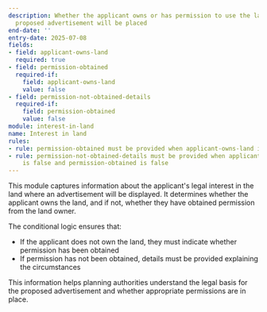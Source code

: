 ```yaml
---
description: Whether the applicant owns or has permission to use the land where the
  proposed advertisement will be placed
end-date: ''
entry-date: 2025-07-08
fields:
- field: applicant-owns-land
  required: true
- field: permission-obtained
  required-if:
    field: applicant-owns-land
    value: false
- field: permission-not-obtained-details
  required-if:
    field: permission-obtained
    value: false
module: interest-in-land
name: Interest in land
rules:
- rule: permission-obtained must be provided when applicant-owns-land is false
- rule: permission-not-obtained-details must be provided when applicant-owns-land
    is false and permission-obtained is false
---
```


This module captures information about the applicant's legal interest in the land where an advertisement will be displayed. It determines whether the applicant owns the land, and if not, whether they have obtained permission from the land owner.

The conditional logic ensures that:
- If the applicant does not own the land, they must indicate whether permission has been obtained
- If permission has not been obtained, details must be provided explaining the circumstances

This information helps planning authorities understand the legal basis for the proposed advertisement and whether appropriate permissions are in place.